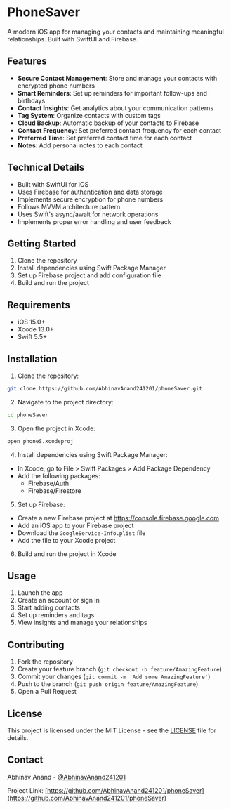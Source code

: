 # PhoneSaver

A modern iOS app for managing your contacts and maintaining meaningful relationships. Built with SwiftUI and Firebase.

## Features

- **Secure Contact Management**: Store and manage your contacts with encrypted phone numbers
- **Smart Reminders**: Set up reminders for important follow-ups and birthdays
- **Contact Insights**: Get analytics about your communication patterns
- **Tag System**: Organize contacts with custom tags
- **Cloud Backup**: Automatic backup of your contacts to Firebase
- **Contact Frequency**: Set preferred contact frequency for each contact
- **Preferred Time**: Set preferred contact time for each contact
- **Notes**: Add personal notes to each contact

## Technical Details

- Built with SwiftUI for iOS
- Uses Firebase for authentication and data storage
- Implements secure encryption for phone numbers
- Follows MVVM architecture pattern
- Uses Swift's async/await for network operations
- Implements proper error handling and user feedback

## Getting Started

1. Clone the repository
2. Install dependencies using Swift Package Manager
3. Set up Firebase project and add configuration file
4. Build and run the project

## Requirements

- iOS 15.0+
- Xcode 13.0+
- Swift 5.5+

## Installation

1. Clone the repository:
```bash
git clone https://github.com/AbhinavAnand241201/phoneSaver.git
```

2. Navigate to the project directory:
```bash
cd phoneSaver
```

3. Open the project in Xcode:
```bash
open phoneS.xcodeproj
```

4. Install dependencies using Swift Package Manager:
- In Xcode, go to File > Swift Packages > Add Package Dependency
- Add the following packages:
  - Firebase/Auth
  - Firebase/Firestore

5. Set up Firebase:
- Create a new Firebase project at https://console.firebase.google.com
- Add an iOS app to your Firebase project
- Download the `GoogleService-Info.plist` file
- Add the file to your Xcode project

6. Build and run the project in Xcode

## Usage

1. Launch the app
2. Create an account or sign in
3. Start adding contacts
4. Set up reminders and tags
5. View insights and manage your relationships

## Contributing

1. Fork the repository
2. Create your feature branch (`git checkout -b feature/AmazingFeature`)
3. Commit your changes (`git commit -m 'Add some AmazingFeature'`)
4. Push to the branch (`git push origin feature/AmazingFeature`)
5. Open a Pull Request

## License

This project is licensed under the MIT License - see the [LICENSE](LICENSE) file for details.

## Contact

Abhinav Anand - [@AbhinavAnand241201](https://github.com/AbhinavAnand241201)

Project Link: [https://github.com/AbhinavAnand241201/phoneSaver](https://github.com/AbhinavAnand241201/phoneSaver) 